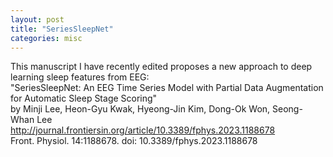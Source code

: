 ```yaml
---
layout: post
title: "SeriesSleepNet"
categories: misc
---
```

This manuscript I have recently edited proposes a new approach to deep learning sleep features from EEG:  
"SeriesSleepNet: An EEG Time Series Model with Partial Data Augmentation for Automatic Sleep Stage Scoring"  
by Minji Lee, Heon-Gyu Kwak, Hyeong-Jin Kim, Dong-Ok Won, Seong-Whan Lee  
http://journal.frontiersin.org/article/10.3389/fphys.2023.1188678  
Front. Physiol. 14:1188678. doi: 10.3389/fphys.2023.1188678
